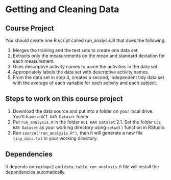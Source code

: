 # Getting and Cleaning Data

## Course Project
You should create one R script called run_analysis.R that does the following.

1. Merges the training and the test sets to create one data set.
2. Extracts only the measurements on the mean and standard deviation for each measurement.
3. Uses descriptive activity names to name the activities in the data set
4. Appropriately labels the data set with descriptive activity names.
5. From the data set in step 4, creates a second, independent tidy data set with the average of each variable for each activity and each subject.

## Steps to work on this course project
1. Download the data source and put into a folder on your local drive. You'll have a ```UCI HAR Dataset``` folder.
2. Put ```run_analysis.R``` in the folder ```UCI HAR Dataset```
	2.1. Set the folder ```UCI HAR Dataset``` as your working directory using ```setwd()``` function in RStudio.
3. Run ```source("run_analysis.R")```, then it will generate a new file ```tiny_data.txt``` in your working directory.

## Dependencies
It depends on ```reshape2``` and ```data.table```. 
```run_analysis.R``` file will install the dependencies automatically. 
